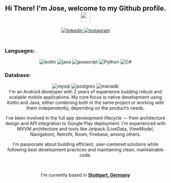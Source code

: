 <div align="center">
<h2> Hi There! I'm Jose, welcome to my Github profile. <img src="https://github.com/abdoachhoubi/abdoachhoubi/blob/main/gifs/Hi.gif" width="30"></h2>
<a href="https://www.linkedin.com/in/joseramongamezappdeveloper/" target="_blank">
<img src=https://img.shields.io/badge/linkedin-%2300acee.svg?color=405DE6&style=for-the-badge&logo=linkedin&logoColor=white alt=linkedin style="margin-bottom: 5px;" />
</a>
<a href="https://www.instagram.com/iron__gamez" target="_blank">
<img src=https://img.shields.io/badge/instagram-%ff5851db.svg?color=C13584&style=for-the-badge&logo=instagram&logoColor=white alt=instagram style="margin-bottom: 5px;" />
</a>
<br />
<br>
<h3 align="left">Languages:</h3>
   <span>
   <img src="https://img.shields.io/badge/kotlin-%237F52FF.svg?style=for-the-badge&logo=kotlin&logoColor=white" alt="kotlin"/> 
   <img src="https://img.shields.io/badge/java-%23ED8B00.svg?style=for-the-badge&logo=openjdk&logoColor=white" alt="java"/> 
   <img src="https://img.shields.io/badge/javascript-%23323330.svg?style=for-the-badge&logo=javascript&logoColor=%23F7DF1E" alt="javascript"/> 
   <img src="https://img.shields.io/badge/python-3670A0?style=for-the-badge&logo=python&logoColor=ffdd54" alt="Python"/>
   <img src="https://img.shields.io/badge/c%23-%23239120.svg?style=for-the-badge&logo=csharp&logoColor=white" alt="C#"/>
   </span>
<br />
<h3 align="left"> Database:</h3>
   <span>
   <img src="https://img.shields.io/badge/mysql-4479A1.svg?style=for-the-badge&logo=mysql&logoColor=white" alt="mysql"/> 
   <img src="https://img.shields.io/badge/postgres-%23316192.svg?style=for-the-badge&logo=postgresql&logoColor=white" alt="postgres"/> 
   <img src="https://img.shields.io/badge/MariaDB-003545?style=for-the-badge&logo=mariadb&logoColor=white" alt="mariadb"/> 

   </span>
<br />
I'm an Android developer with 2 years of experience building robust and scalable mobile applications. My core focus is native development using Kotlin and Java, either combining both in the same project or working with them independently, depending on the product’s needs.

I've been involved in the full app development lifecycle — from architecture design and API integration to Google Play deployment. I'm experienced with MVVM architecture and tools like Jetpack (LiveData, ViewModel, Navigation), Retrofit, Room, Firebase, among others.

I'm passionate about building efficient, user-centered solutions while following best development practices and maintaining clean, maintainable code.

<br />
 
I'm currently based in **[Stuttgart, Germany](https://share.google/sGB0GY7sQfTb1UrYF)**

